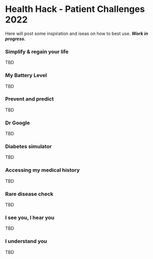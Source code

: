 # Health Hack - Patient Challenges 2022
Here will post some inspiration and iseas on how to best use.
___Work in progress.___


### Simplify & regain your life
TBD


### My Battery Level
TBD

### Prevent and predict
TBD

### Dr Google
TBD

### Diabetes simulator
TBD

### Accessing my medical history
TBD

### Rare disease check
TBD

### I see you, I hear you
TBD

### I understand you
TBD
